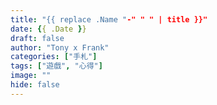 ```yaml
---
title: "{{ replace .Name "-" " " | title }}"
date: {{ .Date }}
draft: false
author: "Tony x Frank"
categories: ["手札"]
tags: ["遊戲", "心得"]
image: ""
hide: false
---
```

